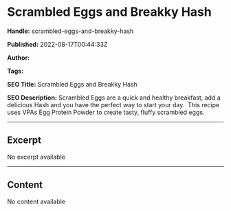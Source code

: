 # Scrambled Eggs and Breakky Hash

**Handle:** scrambled-eggs-and-breakky-hash

**Published:** 2022-08-17T00:44:33Z

**Author:**  

**Tags:** 

**SEO Title:** Scrambled Eggs and Breakky Hash

**SEO Description:** Scrambled Eggs are a quick and healthy breakfast, add a delicious Hash and you have the perfect way to start your day.  This recipe uses VPAs Egg Protein Powder to create tasty, fluffy scrambled eggs.

---

## Excerpt

No excerpt available

---

## Content

No content available

